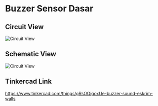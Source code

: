 # Buzzer Sensor Dasar

## Circuit View

![Circuit View](https://raw.githubusercontent.com/mzrismuarf/Project-Dasar-Robotika/master/Buzzer%20-%20SoundEskrimWalls/circuit-view.png)

## Schematic View

![Circuit View](https://raw.githubusercontent.com/mzrismuarf/Project-Dasar-Robotika/master/Buzzer%20-%20SoundEskrimWalls/schematic-view.png)

## Tinkercad Link

https://www.tinkercad.com/things/gRsOOjqoxUe-buzzer-sound-eskrim-walls
